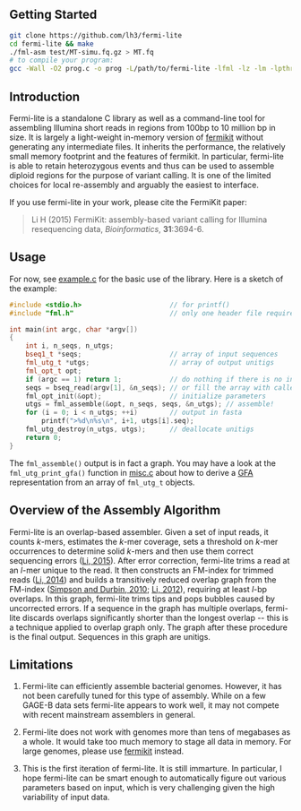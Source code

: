 ## Getting Started
```sh
git clone https://github.com/lh3/fermi-lite
cd fermi-lite && make
./fml-asm test/MT-simu.fq.gz > MT.fq
# to compile your program:
gcc -Wall -O2 prog.c -o prog -L/path/to/fermi-lite -lfml -lz -lm -lpthread
```

## Introduction

Fermi-lite is a standalone C library as well as a command-line tool for
assembling Illumina short reads in regions from 100bp to 10 million bp in size.
It is largely a light-weight in-memory version of [fermikit][fk] without
generating any intermediate files. It inherits the performance, the relatively
small memory footprint and the features of fermikit. In particular, fermi-lite
is able to retain heterozygous events and thus can be used to assemble diploid
regions for the purpose of variant calling. It is one of the limited choices
for local re-assembly and arguably the easiest to interface.

If you use fermi-lite in your work, please cite the FermiKit paper:

> Li H (2015) FermiKit: assembly-based variant calling for Illumina
> resequencing data, *Bioinformatics*, **31**:3694-6.

## Usage

For now, see [example.c][example] for the basic use of the library. Here is a
sketch of the example:
```cpp
#include <stdio.h>                      // for printf()
#include "fml.h"                        // only one header file required

int main(int argc, char *argv[])
{
	int i, n_seqs, n_utgs;
	bseq1_t *seqs;                      // array of input sequences
	fml_utg_t *utgs;                    // array of output unitigs
	fml_opt_t opt;
	if (argc == 1) return 1;            // do nothing if there is no input file
	seqs = bseq_read(argv[1], &n_seqs); // or fill the array with callers' functions
	fml_opt_init(&opt);                 // initialize parameters
	utgs = fml_assemble(&opt, n_seqs, seqs, &n_utgs); // assemble!
	for (i = 0; i < n_utgs; ++i)        // output in fasta
		printf(">%d\n%s\n", i+1, utgs[i].seq);
	fml_utg_destroy(n_utgs, utgs);      // deallocate unitigs
	return 0;
}
```
The `fml_assemble()` output is in fact a graph. You may have a look at the
`fml_utg_print_gfa()` function in [misc.c][misc] about how to derive a
[GFA][gfa] representation from an array of `fml_utg_t` objects.

## Overview of the Assembly Algorithm

Fermi-lite is an overlap-based assembler. Given a set of input reads, it counts
*k*-mers, estimates the *k*-mer coverage, sets a threshold on *k*-mer
occurrences to determine solid *k*-mers and then use them correct sequencing
errors ([Li, 2015][bfc-paper]). After error correction, fermi-lite trims a read
at an *l*-mer unique to the read. It then constructs an FM-index for trimmed
reads ([Li, 2014][rb2-paper]) and builds a transitively reduced overlap graph from the
FM-index ([Simpson and Durbin, 2010][sga-paper]; [Li, 2012][fm1-paper]),
requiring at least *l*-bp overlaps. In this graph, fermi-lite trims tips and
pops bubbles caused by uncorrected errors. If a sequence in the graph has
multiple overlaps, fermi-lite discards overlaps significantly shorter than the
longest overlap -- this is a technique applied to overlap graph only. The graph
after these procedure is the final output. Sequences in this graph are unitigs.

## Limitations

1. Fermi-lite can efficiently assemble bacterial genomes. However, it has not
   been carefully tuned for this type of assembly. While on a few GAGE-B data
   sets fermi-lite appears to work well, it may not compete with recent
   mainstream assemblers in general.

2. Fermi-lite does not work with genomes more than tens of megabases as a
   whole. It would take too much memory to stage all data in memory. For large
   genomes, please use [fermikit][fk] instead.

3. This is the first iteration of fermi-lite. It is still immarture. In
   particular, I hope fermi-lite can be smart enough to automatically figure
   out various parameters based on input, which is very challenging given the
   high variability of input data.

[sga-paper]: http://www.ncbi.nlm.nih.gov/pubmed/20529929
[bfc-paper]: http://www.ncbi.nlm.nih.gov/pubmed/25953801
[rb2-paper]: http://www.ncbi.nlm.nih.gov/pubmed/25107872
[fm1-paper]: http://www.ncbi.nlm.nih.gov/pubmed/22569178
[bfc]: http://github.com/lh3/bfc
[rb2]: http://github.com/lh3/ropebwt2
[fm2]: http://github.com/lh3/fermi2
[fk]: http://github.com/lh3/fermikit
[example]: https://github.com/lh3/fermi-lite/blob/master/example.c
[header]: https://github.com/lh3/fermi-lite/blob/master/fml.h
[misc]: https://github.com/lh3/fermi-lite/blob/master/misc.c
[gfa]: https://github.com/pmelsted/GFA-spec
